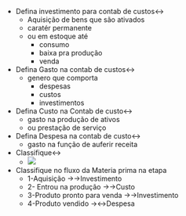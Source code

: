- Defina investimento para contab de custos↔ 
    - Aquisição de bens que são ativados
    - caratér permanente
    - ou em estoque até
        - consumo
        - baixa pra produção
        - venda
- Defina Gasto na contab de custos↔
    - genero que comporta
        - despesas
        - custos
        - investimentos
- Defina Custo na Contab de custo↔
    - gasto na produção de ativos
    - ou prestação de serviço
- Defina Despesa na contab de custo↔ 
    - gasto na função de auferir receita
- Classifique↔
    - ![](https://remnote-user-data.s3.amazonaws.com/G5y_Lv372TvN6TDmEouyUP1yfS__DvY-RBnQoPuUc9nRCNrL_9-SRRRyyCuT9i4ydVOLz_FSxT1zlBJjD-_YlesAp2mJcxlArWpoQTZhb7-O5uqYUFjlei3klDgr3QJB.png)
- Classifique no fluxo da Materia prima na etapa
    - 1-Aquisição ->→Investimento
    - 2- Entrou na produção ->→Custo
    - 3-Produto pronto para venda ->→Investimento
    - 4-Produto vendido ->↔Despesa

